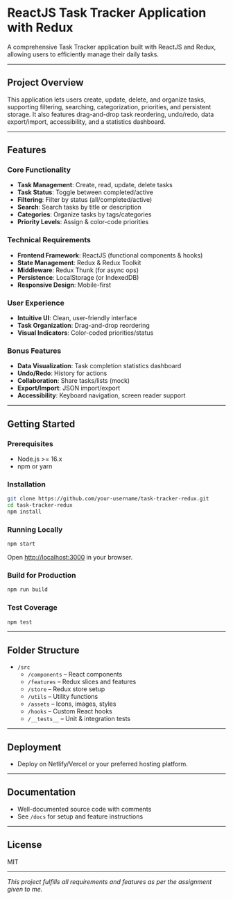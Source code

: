 # ReactJS Task Tracker Application with Redux

A comprehensive Task Tracker application built with ReactJS and Redux, allowing users to efficiently manage their daily tasks.

---

## Project Overview

This application lets users create, update, delete, and organize tasks, supporting filtering, searching, categorization, priorities, and persistent storage. It also features drag-and-drop task reordering, undo/redo, data export/import, accessibility, and a statistics dashboard.

---

## Features

### Core Functionality

- **Task Management**: Create, read, update, delete tasks
- **Task Status**: Toggle between completed/active
- **Filtering**: Filter by status (all/completed/active)
- **Search**: Search tasks by title or description
- **Categories**: Organize tasks by tags/categories
- **Priority Levels**: Assign & color-code priorities

### Technical Requirements

- **Frontend Framework**: ReactJS (functional components & hooks)
- **State Management**: Redux & Redux Toolkit
- **Middleware**: Redux Thunk (for async ops)
- **Persistence**: LocalStorage (or IndexedDB)
- **Responsive Design**: Mobile-first

### User Experience

- **Intuitive UI**: Clean, user-friendly interface
- **Task Organization**: Drag-and-drop reordering
- **Visual Indicators**: Color-coded priorities/status

### Bonus Features

- **Data Visualization**: Task completion statistics dashboard
- **Undo/Redo**: History for actions
- **Collaboration**: Share tasks/lists (mock)
- **Export/Import**: JSON import/export
- **Accessibility**: Keyboard navigation, screen reader support

---

## Getting Started

### Prerequisites

- Node.js >= 16.x
- npm or yarn

### Installation

```bash
git clone https://github.com/your-username/task-tracker-redux.git
cd task-tracker-redux
npm install
```

### Running Locally

```bash
npm start
```

Open [http://localhost:3000](http://localhost:3000) in your browser.

### Build for Production

```bash
npm run build
```

### Test Coverage

```bash
npm test
```

---

## Folder Structure

- `/src`
  - `/components` – React components
  - `/features` – Redux slices and features
  - `/store` – Redux store setup
  - `/utils` – Utility functions
  - `/assets` – Icons, images, styles
  - `/hooks` – Custom React hooks
  - `/__tests__` – Unit & integration tests

---

## Deployment

- Deploy on Netlify/Vercel or your preferred hosting platform.

---

## Documentation

- Well-documented source code with comments
- See `/docs` for setup and feature instructions

---

## License

MIT

---

_This project fulfills all requirements and features as per the assignment given to me._
